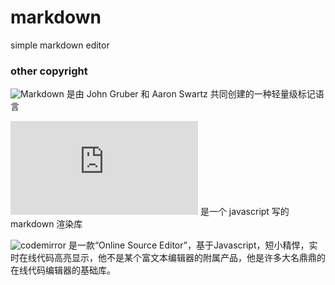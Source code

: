 markdown
========

simple markdown editor

### other copyright

![Markdown](http://daringfireball.net/projects/markdown/) 是由 John Gruber 和 Aaron Swartz 共同创建的一种轻量级标记语言

![showdown.js](http://yanghao.org/tools/markdown.html) 是一个 javascript 写的 markdown 渲染库

![codemirror](http://codemirror.net)  是一款“Online Source Editor”，基于Javascript，短小精悍，实时在线代码高亮显示，他不是某个富文本编辑器的附属产品，他是许多大名鼎鼎的在线代码编辑器的基础库。

